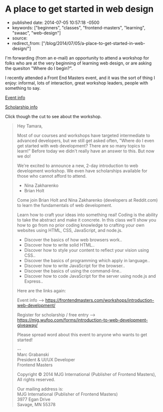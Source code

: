 # A place to get started in web design

- published date: 2014-07-05 10:57:18 -0500
- keywords: ["beginners", "classes", "frontend-masters", "learning", "swaac", "web-design"]
- source: 
- redirect_from: ["/blog/2014/07/05/a-place-to-get-started-in-web-design/"]


I'm forwarding (from an e-mail) an opportunity to attend a workshop for folks who are at the very beginning of learning web design, or are asking the quesiton "Where do I begin?".

I recently attended a Front End Masters event, and it was the sort of thing I enjoy: informal, lots of interaction, great workshop leaders, people with something to say.

[Event info](https://frontendmasters.com/workshops/introduction-web-development/)

[Scholarship info](https://mjg.wufoo.com/forms/introduction-to-web-development-giveaway/)

Click though the cut to see about the workshop.

<!--more-->

> Hey Tamara,
> 
> Most of our courses and workshops have targeted intermediate to advanced developers, but we still get asked often, "Where do I even get started with web development? There are so many topics to learn!" Before today we didn't really have an answer to this. But now we do!
> 
> We're excited to announce a new, 2-day introduction to web development workshop. We even have scholarships available for those who cannot afford to attend.
> 
> * Nina Zakharenko
> * Brian Holt
> 
> Come join Brian Holt and Nina Zakharenko (developers at Reddit.com) to learn the fundamentals of web development.
> 
> Learn how to craft your ideas into something real! Coding is the ability to take the abstract and make it concrete. In this class we’ll show you how to go from no prior coding knowledge to crafting your own websites using HTML, CSS, JavaScript, and node.js.
> * Discover the basics of how web browsers work..
> * Discover how to write solid HTML..
> * Discover how to style your content to reflect your vision using CSS..
> * Discover the basics of programming which apply in language..
> * Discover how to write JavaScript for the browser..
> * Discover the basics of using the command-line..
> * Discover how to code JavaScript for the server using node.js and Express..
> 
> Here are the links again:
> 
> Event info --> https://frontendmasters.com/workshops/introduction-web-development/
> 
> Register for scholarship / free entry --> https://mjg.wufoo.com/forms/introduction-to-web-development-giveaway/
> 
> Please spread word about this event to anyone who wants to get started!
> 
> --  
> Marc Grabanski  
> President & UI/UX Developer  
> Frontend Masters
> 
> Copyright © 2014 MJG International (Publisher of Frontend Masters), All rights reserved.  
> 
> Our mailing address is:  
> MJG International (Publisher of Frontend Masters)  
> 3977 Egan Drive  
> Savage, MN 55378  
> 
